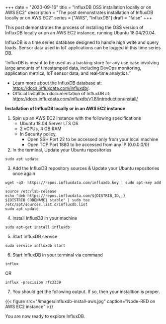 +++
date = "2020-09-16"
title = "InfluxDB OSS installation locally or on AWS EC2"
description = "The post demonstrates installation of InfluxDB locally or on AWS EC2"
series = ["AWS", "InfluxDB"]
draft = "false"
+++

This post demonstrates the process of installing the OSS version of InfluxDB locally or on an AWS EC2 instance, running Ubuntu 18.04/20.04.

InfluxDB is a time series database designed to handle high write and query loads. Sensor data used in IoT applications can be logged in this time series DB.

'InfluxDB is meant to be used as a backing store for any use case involving large amounts of timestamped data, including DevOps monitoring, application metrics, IoT sensor data, and real-time analytics.'

- Learn more about the InfluxDB database at: https://docs.influxdata.com/influxdb/.
- Official Installtion documentation of InfluxDB at: https://docs.influxdata.com/influxdb/v1.8/introduction/install/

**Installation of InfluxDB locally or in an AWS EC2 instance**

1. Spin up an AWS EC2 instance with the following specifications
   - Ubuntu 18.04 Server LTS OS
   - 2 vCPUs, 4 GB RAM
   - In Security policy,
     - Open SSH Port 22 to be accessed only from your local machine
     - Open TCP Port 1880 to be accessed from any IP (0.0.0.0/0)
2. In the terminal, Update your Ubuntu repositories

```
sudo apt update
```

3. Add the InfluxDB repository sources & Update your Ubuntu repositories once again

```
wget -qO- https://repos.influxdata.com/influxdb.key | sudo apt-key add -
source /etc/lsb-release
echo "deb https://repos.influxdata.com/${DISTRIB_ID,,} ${DISTRIB_CODENAME} stable" | sudo tee /etc/apt/sources.list.d/influxdb.list
sudo apt update
```

4. Install InfluxDB in your machine

```
sudo apt-get install influxdb
```

5. Start InfluxDB service

```
sudo service influxdb start
```

6. Start InfluxDB in your terminal via command

```
influx
```

OR

```
influx -precision rfc3339
```

7. You should get the following output. If so, then your installtion is proper.

{{< figure src="/images/influxdb-install-aws.jpg" caption="Node-RED on AWS EC2 instance" >}}

You are now ready to explore InfluxDB.
